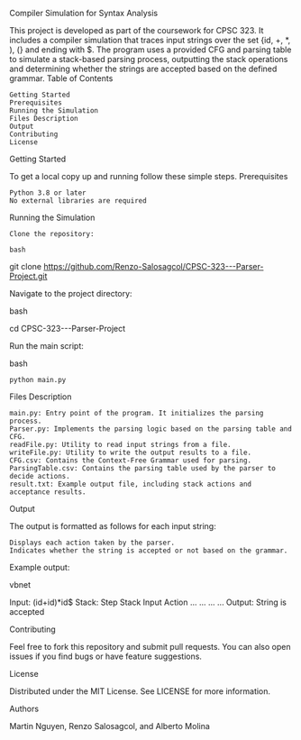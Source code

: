 Compiler Simulation for Syntax Analysis

This project is developed as part of the coursework for CPSC 323. It includes a compiler simulation that traces input strings over the set {id, +, *, ), (} and ending with $. The program uses a provided CFG and parsing table to simulate a stack-based parsing process, outputting the stack operations and determining whether the strings are accepted based on the defined grammar.
Table of Contents

    Getting Started
    Prerequisites
    Running the Simulation
    Files Description
    Output
    Contributing
    License

Getting Started

To get a local copy up and running follow these simple steps.
Prerequisites

    Python 3.8 or later
    No external libraries are required

Running the Simulation

    Clone the repository:

    bash

git clone https://github.com/Renzo-Salosagcol/CPSC-323---Parser-Project.git

Navigate to the project directory:

bash

cd CPSC-323---Parser-Project

Run the main script:

bash

    python main.py

Files Description

    main.py: Entry point of the program. It initializes the parsing process.
    Parser.py: Implements the parsing logic based on the parsing table and CFG.
    readFile.py: Utility to read input strings from a file.
    writeFile.py: Utility to write the output results to a file.
    CFG.csv: Contains the Context-Free Grammar used for parsing.
    ParsingTable.csv: Contains the parsing table used by the parser to decide actions.
    result.txt: Example output file, including stack actions and acceptance results.

Output

The output is formatted as follows for each input string:

    Displays each action taken by the parser.
    Indicates whether the string is accepted or not based on the grammar.

Example output:

vbnet

Input: (id+id)*id$
Stack:
Step  Stack  Input  Action
...   ...    ...    ...
Output: String is accepted

Contributing

Feel free to fork this repository and submit pull requests. You can also open issues if you find bugs or have feature suggestions.

License

Distributed under the MIT License. See LICENSE for more information.

Authors

Martin Nguyen, Renzo Salosagcol, and Alberto Molina
